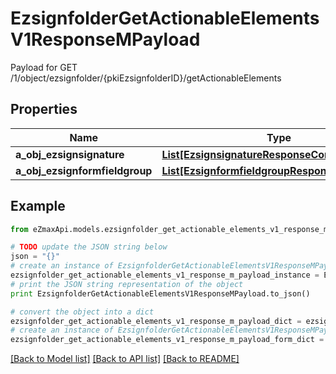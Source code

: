 # EzsignfolderGetActionableElementsV1ResponseMPayload

Payload for GET /1/object/ezsignfolder/{pkiEzsignfolderID}/getActionableElements

## Properties

Name | Type | Description | Notes
------------ | ------------- | ------------- | -------------
**a_obj_ezsignsignature** | [**List[EzsignsignatureResponseCompound]**](EzsignsignatureResponseCompound.md) |  | 
**a_obj_ezsignformfieldgroup** | [**List[EzsignformfieldgroupResponseCompound]**](EzsignformfieldgroupResponseCompound.md) |  | 

## Example

```python
from eZmaxApi.models.ezsignfolder_get_actionable_elements_v1_response_m_payload import EzsignfolderGetActionableElementsV1ResponseMPayload

# TODO update the JSON string below
json = "{}"
# create an instance of EzsignfolderGetActionableElementsV1ResponseMPayload from a JSON string
ezsignfolder_get_actionable_elements_v1_response_m_payload_instance = EzsignfolderGetActionableElementsV1ResponseMPayload.from_json(json)
# print the JSON string representation of the object
print EzsignfolderGetActionableElementsV1ResponseMPayload.to_json()

# convert the object into a dict
ezsignfolder_get_actionable_elements_v1_response_m_payload_dict = ezsignfolder_get_actionable_elements_v1_response_m_payload_instance.to_dict()
# create an instance of EzsignfolderGetActionableElementsV1ResponseMPayload from a dict
ezsignfolder_get_actionable_elements_v1_response_m_payload_form_dict = ezsignfolder_get_actionable_elements_v1_response_m_payload.from_dict(ezsignfolder_get_actionable_elements_v1_response_m_payload_dict)
```
[[Back to Model list]](../README.md#documentation-for-models) [[Back to API list]](../README.md#documentation-for-api-endpoints) [[Back to README]](../README.md)


